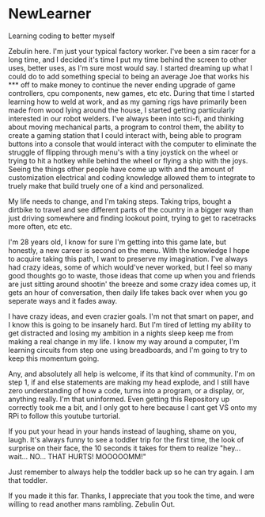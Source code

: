 # NewLearner
Learning coding to better myself

Zebulin here. I'm just your typical factory worker. I've been a sim racer for a long time,
and I decided it's time I put my time behind the screen to other uses, better uses, as 
I'm sure most would say. I started dreaming up what I could do to add something special to being an average
Joe that works his *** off to make money to continue the never ending upgrade of game controllers, cpu components,
new games, etc etc.
During that time I started learning how to weld at work, and as my gaming rigs have primarily been made
from wood lying around the house, I started getting particularly interested in our robot welders. 
I've always been into sci-fi, and thinking about moving mechanical parts, a program to control them, the ability
to create a gaming station that I could interact with, being able to program buttons into a console that would interact
with the computer to eliminate the struggle of flipping through menu's with a tiny joystick on the wheel or trying to hit a hotkey 
while behind the wheel or flying a ship with the joys. Seeing the things other people have come up with and the amount
of customization electrical and coding knowledge allowed them to integrate to truely make that build truely one of a kind 
and personalized. 

My life needs to change, and I'm taking steps. Taking trips, bought a dirtbike to travel and see different parts of the country
in a bigger way than just driving somewhere and finding lookout point, trying to get to racetracks more often, etc etc.

I'm 28 years old, I know for sure I'm getting into this game late, but honestly, a new career is second on the menu.
With the knowledge I hope to acquire taking this path, I want to preserve my imagination. I've always had crazy ideas,
some of which would've never worked, but I feel so many good thoughts go to waste, those ideas that come up when you and 
friends are just sitting around shootin' the breeze and some crazy idea comes up, it gets an hour of conversation, then daily
life takes back over when you go seperate ways and it fades away.

I have crazy ideas, and even crazier goals. I'm not that smart on paper, and I know this is going to be insanely hard. 
But I'm tired of letting my ability to get distracted and losing my ambition in a nights sleep keep me from making a real change
in my life. I know my way around a computer, I'm learning circuits from step one using breadboards, and I'm going to try to keep this momentum going.

Any, and absolutely all help is welcome, if its that kind of community. I'm on step 1, if and else statements are making my head explode, and I still have zero understanding of how a code, turns into a program, or a display, or, anything really. I'm that uninformed. Even getting this Repository up correctly took me a bit, and I only got to here because I cant get VS onto my RPi to follow this youtube turtorial. 

If you put your head in your hands instead of laughing, shame on you, laugh. It's always funny to see a toddler trip for the first time, the look of surprise on their face, the 10 seconds it takes for them to realize "hey... wait... NO... THAT HURTS! MOOOOOMM!"

Just remember to always help the toddler back up so he can try again. I am that toddler.

If you made it this far. Thanks, I appreciate that you took the time, and were willing to read another mans rambling. 
Zebulin Out.
